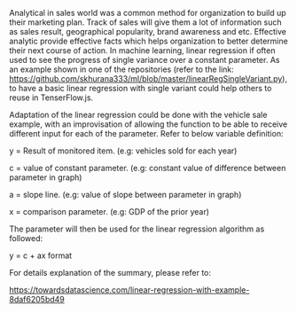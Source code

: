 Analytical in sales world was a common method for organization to build up their marketing plan. Track of sales will give them a lot of information such as sales result, geographical popularity, brand awareness and etc. Effective analytic provide effective facts which helps organization to better determine their next course of action. In machine learning, linear regression if often used to see the progress of single variance over a constant parameter. As an example shown in one of the repositories (refer to the link: https://github.com/skhurana333/ml/blob/master/linearRegSingleVariant.py), to have a basic linear regression with single variant could help others to reuse in TenserFlow.js. 

Adaptation of the linear regression could be done with the vehicle sale example, with an improvisation of allowing the function to be able to receive different input for each of the parameter. Refer to below variable definition:

y = Result of monitored item. (e.g: vehicles sold for each year)

c = value of constant parameter. (e.g: constant value of difference between parameter in graph)

a = slope line. (e.g: value of slope between parameter in graph)

x = comparison parameter. (e.g: GDP of the prior year)


The parameter will then be used for the linear regression algorithm as followed:

y = c + ax format


For details explanation of the summary, please refer to:

https://towardsdatascience.com/linear-regression-with-example-8daf6205bd49
